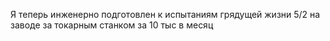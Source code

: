 Я теперь инженерно подготовлен к испытаниям грядущей жизни 5/2 на заводе за токарным станком за 10 тыс в месяц
